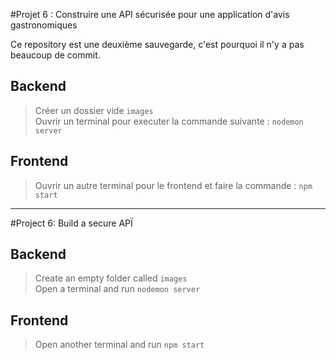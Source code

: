 #Projet 6 : Construire une API sécurisée pour une application d'avis gastronomiques

Ce repository est une deuxième sauvegarde, c'est pourquoi il n'y a pas beaucoup de commit.

## Backend

> Créer un dossier vide `images`<br />
> Ouvrir un terminal pour executer la commande suivante : `nodemon server`

## Frontend

> Ouvrir un autre terminal pour le frontend et faire la commande : `npm start`


___


#Project 6: Build a secure APÏ

## Backend

> Create an empty folder called `images`<br />
> Open a terminal and run `nodemon server`

## Frontend

> Open another terminal and run `npm start`
